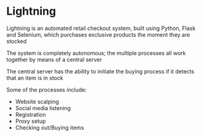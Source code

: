 # Lightning
Lightning is an automated retail checkout system, built using Python, Flask and Selenium, which purchases exclusive products the moment they are stocked

The system is completely autonomous; the multiple processes all work together by means of a central server

The central server has the ability to initiate the buying process if it detects that an item is in stock

Some of the processes include:
* Website scalping
* Social media listening
* Registration
* Proxy setup
* Checking out/Buying items




